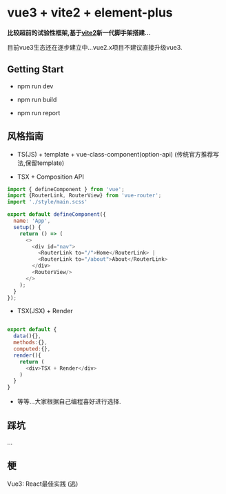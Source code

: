 # vue3 + vite2 + element-plus

**比较超前的试验性框架,基于[vite2](https://vite-design.surge.sh/guide/chinese-doc.html)新一代脚手架搭建...**

 目前vue3生态还在逐步建立中...vue2.x项目不建议直接升级vue3. 

## Getting Start

- npm run dev 

- npm run build

- npm run report 

## 风格指南

* TS(JS) + template + vue-class-component(option-api) (传统官方推荐写法,保留template)

* TSX + Composition API
```javascript
import { defineComponent } from 'vue';
import {RouterLink, RouterView} from 'vue-router';
import './style/main.scss'

export default defineComponent({
  name: 'App',
  setup() {
    return () => (
      <>
        <div id="nav">
          <RouterLink to="/">Home</RouterLink> |
          <RouterLink to="/about">About</RouterLink>
        </div>
        <RouterView/>
      </>
    );
  }
});

```
* TSX(JSX) + Render 

``` javascript

export default {
  data(){},
  methods:{},
  computed:{},
  render(){
    return (
      <div>TSX + Render</div>
    )
  }
}
```

* 等等...大家根据自己编程喜好进行选择.

## 踩坑

...

## 梗

Vue3: React最佳实践 (逃)
